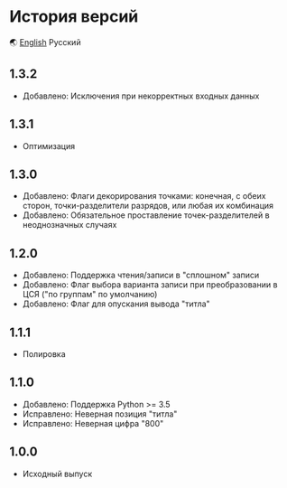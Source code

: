 # История версий

🌏 [English](./CHANGELOG.md) Русский

## 1.3.2

- Добавлено: Исключения при некорректных входных данных

## 1.3.1

- Оптимизация

## 1.3.0

- Добавлено: Флаги декорирования точками: конечная, с обеих сторон, точки-разделители разрядов, или любая их комбинация
- Добавлено: Обязательное проставление точек-разделителей в неоднозначных случаях

## 1.2.0

- Добавлено: Поддержка чтения/записи в "сплошном" записи
- Добавлено: Флаг выбора варианта записи при преобразовании в ЦСЯ ("по группам" по умолчанию)
- Добавлено: Флаг для опускания вывода "титла"

## 1.1.1

- Полировка

## 1.1.0

- Добавлено: Поддержка Python >= 3.5
- Исправлено: Неверная позиция "титла"
- Исправлено: Неверная цифра "800"


## 1.0.0

- Исходный выпуск